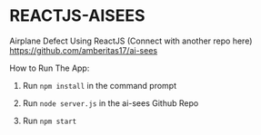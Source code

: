 # REACTJS-AISEES
Airplane Defect Using ReactJS (Connect with another repo here)
https://github.com/amberitas17/ai-sees

How to Run The App:

1. Run ``npm install`` in the command prompt

2. Run ``node server.js`` in the ai-sees Github Repo

3. Run ``npm start`` 